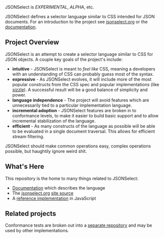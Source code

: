 JSONSelect is *EXPERIMENTAL*, *ALPHA*, etc.

JSONSelect defines a selector language similar to CSS intended for
JSON documents.  For an introduction to the project see
[jsonselect.org](http://jsonselect.org) or the [documentation](https://github.com/lloyd/JSONSelect/blob/master/JSONSelect.md).

## Project Overview

JSONSelect is an attempt to create a selector language similar to
CSS for JSON objects.  A couple key goals of the project's include:

  * **intuitive** - JSONSelect is meant to *feel like* CSS, meaning a developers with an understanding of CSS can probably guess most of the syntax.
  * **expressive** - As JSONSelect evolves, it will include more of the most popular constructs from the CSS spec and popular implementations (like [sizzle](http://sizzlejs.com/)).  A successful result will be a good balance of simplicity and power.
  * **language independence** - The project will avoid features which are unnecessarily tied to a particular implementation language.
  * **incremental adoption** - JSONSelect features are broken in to conformance levels, to make it easier to build basic support and to allow incremental stabilization of the language.
  * **efficient** - As many constructs of the language as possible will be able to be evaluated in a single document traversal.  This allows for efficient stream filtering.

JSONSelect should make common operations easy, complex operations possible,
but haughtily ignore weird shit.

## What's Here

This repository is the home to many things related to JSONSelect:

  * [Documentation](https://github.com/lloyd/JSONSelect/blob/master/JSONSelect.md) which describes the language
  * The [jsonselect.org](http://jsonselect.org) [site source](https://github.com/lloyd/JSONSelect/blob/master/site/)
  * A [reference implementation](https://github.com/lloyd/JSONSelect/blob/master/src/jsonselect.js) in JavaScript

## Related projects

Conformance tests are broken out into a [separate
repository](https://github.com/lloyd/JSONSelectTests) and may be used
by other implementations.